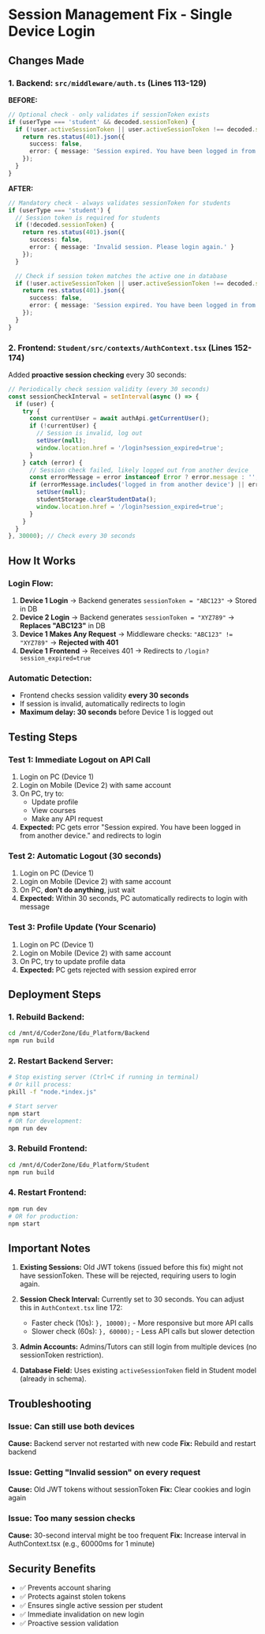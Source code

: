 # Session Management Fix - Single Device Login

## Changes Made

### 1. Backend: `src/middleware/auth.ts` (Lines 113-129)

**BEFORE:**
```typescript
// Optional check - only validates if sessionToken exists
if (userType === 'student' && decoded.sessionToken) {
  if (!user.activeSessionToken || user.activeSessionToken !== decoded.sessionToken) {
    return res.status(401).json({
      success: false,
      error: { message: 'Session expired. You have been logged in from another device.' }
    });
  }
}
```

**AFTER:**
```typescript
// Mandatory check - always validates sessionToken for students
if (userType === 'student') {
  // Session token is required for students
  if (!decoded.sessionToken) {
    return res.status(401).json({
      success: false,
      error: { message: 'Invalid session. Please login again.' }
    });
  }

  // Check if session token matches the active one in database
  if (!user.activeSessionToken || user.activeSessionToken !== decoded.sessionToken) {
    return res.status(401).json({
      success: false,
      error: { message: 'Session expired. You have been logged in from another device.' }
    });
  }
}
```

### 2. Frontend: `Student/src/contexts/AuthContext.tsx` (Lines 152-174)

Added **proactive session checking** every 30 seconds:

```typescript
// Periodically check session validity (every 30 seconds)
const sessionCheckInterval = setInterval(async () => {
  if (user) {
    try {
      const currentUser = await authApi.getCurrentUser();
      if (!currentUser) {
        // Session is invalid, log out
        setUser(null);
        window.location.href = '/login?session_expired=true';
      }
    } catch (error) {
      // Session check failed, likely logged out from another device
      const errorMessage = error instanceof Error ? error.message : '';
      if (errorMessage.includes('logged in from another device') || errorMessage.includes('Session expired')) {
        setUser(null);
        studentStorage.clearStudentData();
        window.location.href = '/login?session_expired=true';
      }
    }
  }
}, 30000); // Check every 30 seconds
```

## How It Works

### Login Flow:
1. **Device 1 Login** → Backend generates `sessionToken = "ABC123"` → Stored in DB
2. **Device 2 Login** → Backend generates `sessionToken = "XYZ789"` → **Replaces "ABC123"** in DB
3. **Device 1 Makes Any Request** → Middleware checks: `"ABC123" != "XYZ789"` → **Rejected with 401**
4. **Device 1 Frontend** → Receives 401 → Redirects to `/login?session_expired=true`

### Automatic Detection:
- Frontend checks session validity **every 30 seconds**
- If session is invalid, automatically redirects to login
- **Maximum delay: 30 seconds** before Device 1 is logged out

## Testing Steps

### Test 1: Immediate Logout on API Call
1. Login on PC (Device 1)
2. Login on Mobile (Device 2) with same account
3. On PC, try to:
   - Update profile
   - View courses
   - Make any API request
4. **Expected:** PC gets error "Session expired. You have been logged in from another device." and redirects to login

### Test 2: Automatic Logout (30 seconds)
1. Login on PC (Device 1)
2. Login on Mobile (Device 2) with same account
3. On PC, **don't do anything**, just wait
4. **Expected:** Within 30 seconds, PC automatically redirects to login with message

### Test 3: Profile Update (Your Scenario)
1. Login on PC (Device 1)
2. Login on Mobile (Device 2) with same account
3. On PC, try to update profile data
4. **Expected:** PC gets rejected with session expired error

## Deployment Steps

### 1. Rebuild Backend:
```bash
cd /mnt/d/CoderZone/Edu_Platform/Backend
npm run build
```

### 2. Restart Backend Server:
```bash
# Stop existing server (Ctrl+C if running in terminal)
# Or kill process:
pkill -f "node.*index.js"

# Start server
npm start
# OR for development:
npm run dev
```

### 3. Rebuild Frontend:
```bash
cd /mnt/d/CoderZone/Edu_Platform/Student
npm run build
```

### 4. Restart Frontend:
```bash
npm run dev
# OR for production:
npm start
```

## Important Notes

1. **Existing Sessions:** Old JWT tokens (issued before this fix) might not have sessionToken. These will be rejected, requiring users to login again.

2. **Session Check Interval:** Currently set to 30 seconds. You can adjust this in `AuthContext.tsx` line 172:
   - Faster check (10s): `}, 10000);` - More responsive but more API calls
   - Slower check (60s): `}, 60000);` - Less API calls but slower detection

3. **Admin Accounts:** Admins/Tutors can still login from multiple devices (no sessionToken restriction).

4. **Database Field:** Uses existing `activeSessionToken` field in Student model (already in schema).

## Troubleshooting

### Issue: Can still use both devices
**Cause:** Backend server not restarted with new code
**Fix:** Rebuild and restart backend

### Issue: Getting "Invalid session" on every request
**Cause:** Old JWT tokens without sessionToken
**Fix:** Clear cookies and login again

### Issue: Too many session checks
**Cause:** 30-second interval might be too frequent
**Fix:** Increase interval in AuthContext.tsx (e.g., 60000ms for 1 minute)

## Security Benefits

- ✅ Prevents account sharing
- ✅ Protects against stolen tokens
- ✅ Ensures single active session per student
- ✅ Immediate invalidation on new login
- ✅ Proactive session validation
